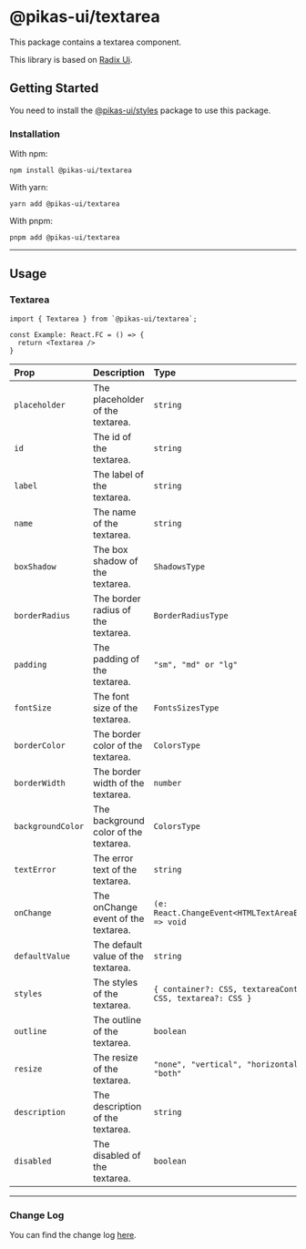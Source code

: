 # @pikas-ui/textarea

This package contains a textarea component.

This library is based on [Radix Ui](https://www.radix-ui.com/).

## Getting Started

You need to install the [@pikas-ui/styles](../styles/README.md) package to use this package.

### Installation

With npm:

```
npm install @pikas-ui/textarea
```

With yarn:

```
yarn add @pikas-ui/textarea
```

With pnpm:

```
pnpm add @pikas-ui/textarea
```

---

## Usage

### Textarea
```tsx
import { Textarea } from `@pikas-ui/textarea`;

const Example: React.FC = () => {
  return <Textarea />
}
```

| Prop              | Description                           | Type                                                           | Default          |
| :---------------- | :------------------------------------ | :------------------------------------------------------------- | :--------------- |
| `placeholder`     | The placeholder of the textarea.      | `string`                                                       | -                |
| `id`              | The id of the textarea.               | `string`                                                       | -                |
| `label`           | The label of the textarea.            | `string`                                                       | -                |
| `name`            | The name of the textarea.             | `string`                                                       | -                |
| `boxShadow`       | The box shadow of the textarea.       | `ShadowsType`                                                  | `"DIMINUTION_1"` |
| `borderRadius`    | The border radius of the textarea.    | `BorderRadiusType`                                             | `"md"`           |
| `padding`         | The padding of the textarea.          | `"sm", "md" or "lg"`                                           | `"md"`           |
| `fontSize`        | The font size of the textarea.        | `FontsSizesType`                                               | -                |
| `borderColor`     | The border color of the textarea.     | `ColorsType`                                                   | `"GRAY_LIGHTER"` |
| `borderWidth`     | The border width of the textarea.     | `number`                                                       | -                |
| `backgroundColor` | The background color of the textarea. | `ColorsType`                                                   | -                |
| `textError`       | The error text of the textarea.       | `string`                                                       | -                |
| `onChange`        | The onChange event of the textarea.   | `(e: React.ChangeEvent<HTMLTextAreaElement>) => void`          | -                |
| `defaultValue`    | The default value of the textarea.    | `string`                                                       | -                |
| `styles`          | The styles of the textarea.           | `{ container?: CSS, textareaContainer?: CSS, textarea?: CSS }` | -                |
| `outline`         | The outline of the textarea.          | `boolean`                                                      | `true`           |
| `resize`          | The resize of the textarea.           | `"none", "vertical", "horizontal" or "both"`                   | `"none"`         |
| `description`     | The description of the textarea.      | `string`                                                       | -                |
| `disabled`        | The disabled of the textarea.         | `boolean`                                                      | `false`          |


---

### Change Log
You can find the change log [here](CHANGELOG.md).